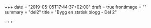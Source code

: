 +++
date = "2019-05-05T17:44:37+02:00"
draft = true
frontimage = ""
summary = "del2"
title = "Bygg en statisk blogg - Del 2"

+++
